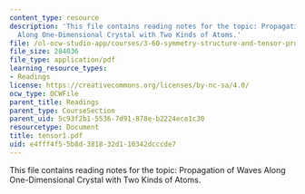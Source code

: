 ```yaml
---
content_type: resource
description: 'This file contains reading notes for the topic: Propagation of Waves
  Along One-Dimensional Crystal with Two Kinds of Atoms.'
file: /ol-ocw-studio-app/courses/3-60-symmetry-structure-and-tensor-properties-of-materials-fall-2005/e4fff4f55b8d381832d110342dcccde7_tensor1.pdf
file_size: 284036
file_type: application/pdf
learning_resource_types:
- Readings
license: https://creativecommons.org/licenses/by-nc-sa/4.0/
ocw_type: OCWFile
parent_title: Readings
parent_type: CourseSection
parent_uid: 5c93f2b1-5536-7d91-878e-b2224ece1c30
resourcetype: Document
title: tensor1.pdf
uid: e4fff4f5-5b8d-3818-32d1-10342dcccde7
---
```

This file contains reading notes for the topic: Propagation of Waves Along One-Dimensional Crystal with Two Kinds of Atoms.